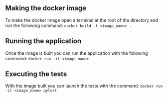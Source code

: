 ## Making the docker image
To make the docker image open a terminal at the root of the directory and run the following command:
`docker build -t <image_name> .`

## Running the application
Once the image is built you can run the application with the following command:
`docker run -it <image_name>`

## Executing the tests
With the image built you can launch the tests with the command:
`docker run -it <image_name> pytest` 
